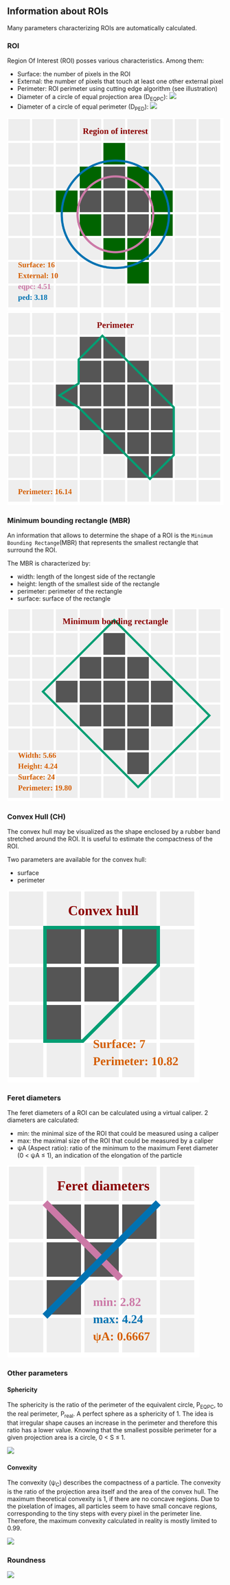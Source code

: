 ## Information about ROIs

Many parameters characterizing ROIs are automatically calculated.

### ROI

Region Of Interest (ROI) posses various characteristics. Among them:

- Surface: the number of pixels in the ROI
- External: the number of pixels that touch at least one other external pixel
- Perimeter: ROI perimeter using cutting edge algorithm (see illustration)
- Diameter of a circle of equal projection area (D<sub>EQPC</sub>):
  <img src="https://tex.cheminfo.org/?tex=D_%7BEQPC%7D%20%3D%202%20%5Csqrt%7B%5Cfrac%7BSurface%7D%7B%5Cpi%7D%7D"/>
- Diameter of a circle of equal perimeter (D<sub>PED</sub>):
  <img src="https://tex.cheminfo.org/?tex=D_%7BPED%7D%20%3D%20%5Cfrac%7BExternal%7D%7B%5Cpi%7D"/>

<img src="roi.svg">

<img src="perimeter.svg">

### Minimum bounding rectangle (MBR)

An information that allows to determine the shape of a ROI is the `Minimum Bounding Rectange`(MBR) that represents the smallest rectangle that surround the ROI.

The MBR is characterized by:

- width: length of the longest side of the rectangle
- height: length of the smallest side of the rectangle
- perimeter: perimeter of the rectangle
- surface: surface of the rectangle

<img src="mbr.svg">

### Convex Hull (CH)

The convex hull may be visualized as the shape enclosed by a rubber band stretched around the ROI. It is useful to estimate the compactness of the ROI.

Two parameters are available for the convex hull:

- surface
- perimeter

<img src="hull.svg">

### Feret diameters

The feret diameters of a ROI can be calculated using a virtual caliper. 2 diameters are calculated:

- min: the minimal size of the ROI that could be measured using a caliper
- max: the maximal size of the ROI that could be measured by a caliper
- ψA (Aspect ratio): ratio of the minimum to the maximum Feret diameter (0 < ψA ≤ 1), an indication of the elongation of the particle

<img src="feret.svg">

### Other parameters

#### Sphericity

The sphericity is the ratio of the perimeter of the equivalent circle, P<sub>EQPC</sub>, to the real perimeter, P<sub>real</sub>.
A perfect sphere as a sphericity of 1. The idea is that irregular shape causes an increase in the perimeter and therefore this ratio has a lower value. Knowing that the smallest possible perimeter for a given projection area is a circle, 0 < S ≤ 1.

<img src="https://tex.cheminfo.org/?tex=S%20%3D%20%5Cfrac%7BP_%7BEQPC%7D%7D%7BP_%7Breal%7D%7D"/>

#### Convexity

The convexity (ψ<sub>C</sub>) describes the compactness of a particle. The convexity is the ratio of the projection area itself and the area of the convex hull. The maximum theoretical convexity is 1, if there are no concave regions. Due to the pixelation of images, all particles seem to have small concave regions, corresponding to the tiny steps with every pixel in the perimeter line. Therefore, the maximum convexity calculated in reality is mostly limited to 0.99.

<img src="https://tex.cheminfo.org/?tex=%5Cpsi_C%20%3D%20%5Cfrac%7BROI%7Bsurface%7D%7D%7BCH_%7Bsurface%7D%7D"/>

### Roundness

<img src="https://tex.cheminfo.org/?tex=Roundness%20%3D%20%5Cfrac%7B4%20*%20ROI_%7Bsurface%7D%7D%7B%5Cpi%20*%20Feret_%7Bmax%7D%7D"/>
